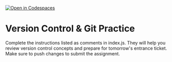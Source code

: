 [![Open in Codespaces](https://classroom.github.com/assets/launch-codespace-2972f46106e565e64193e422d61a12cf1da4916b45550586e14ef0a7c637dd04.svg)](https://classroom.github.com/open-in-codespaces?assignment_repo_id=20417967)
# Version Control & Git Practice
Complete the instructions listed as comments in index.js. They will help you review version control concepts and prepare for tomorrow's entrance ticket.
Make sure to push changes to submit the assignment.
